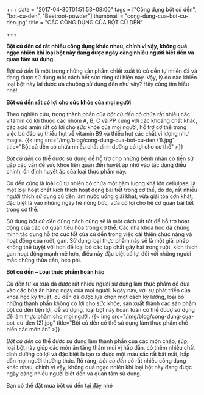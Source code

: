 +++
date = "2017-04-30T01:51:53+08:00"
tags = ["Công dụng bột củ dền", "bot-cu-den", "Beetroot-powder"]
thumbnail = "cong-dung-cua-bot-cu-den.jpg"
title = "CÁC CÔNG DỤNG CỦA BỘT CỦ DỀN"

+++
 
**Bột củ dền có rất nhiều công dụng khác nhau, chính vì vậy, không quá ngạc nhiên khi loại bột này đang được ngày càng nhiều người biết đến và quan tâm sử dụng.**<!--more-->

_Bột củ dền_ là một trong những sản phẩm chiết xuất từ củ dền tự nhiên đã và đang được sử dụng một cách hết sức rộng rãi hiện nay. Vậy, lý do nào khiến loại bột này lại được ưa chuộng sử dụng đến như vậy? Hãy cùng tìm hiểu nhé!

**Bột củ dền rất có lợi cho sức khỏe của mọi người**

Theo nghiên cứu, trong thành phần của _bột củ dền_ có chứa rất nhiều các vitamin có lợi thuộc các nhóm A, B, C và PP cùng với các khoáng chất khác, các acid amin rất có lợi cho sức khỏe của mọi người, hỗ trợ cơ thể trong việc bù đáp sự thiếu hụt về vitamin B9 và thiếu hụt các chất vi lượng như magie.
{{< img src="/img/blog/cong-dung-cua-bot-cu-den (1).jpg" title="Bột củ dền có chứa nhiều chất dinh dưỡng có lợi cho cơ thể" >}}

_Bột củ dền_ có thể được sử dụng để hỗ trợ cho những bênh nhân có tiền sử gặp các vấn đề sức khỏe liên quan đến huyết áp nhờ vào tác dụng điều chỉnh, ổn định huyết áp của loại thực phẩm này. 

Củ dền cũng là loài củ tự nhiên có chứa một hàm lượng khá lớn cellulose, là một loại hoạt chất kích thích hoạt động bài tiết trong cơ thể, do đó, rất nhiều người thích sử dụng củ dền làm nước uống giải khát, vừa giải tỏa cơn khát, đặc biệt là vào những ngày hè nóng bức, vừa có lợi cho hệ cơ quan bài tiết trong cơ thể.

Sử dụng _bột củ dền_ đúng cách cũng sẽ là một cách rất tốt để hỗ trợ hoạt động của các cơ quan tiêu hóa trong cơ thể. Các nhà khoa học đã chứng minh tác dụng hỗ trợ cực tốt của củ dền trong việc cải thiện chức năng và hoạt động của ruột, gan. Sử dụng loại thực phẩm này sẽ là một giải pháp không thể tuyệt vời hơn để loại bỏ các tạp chất gây hại trong ruột, kích thích gan hoạt động mạnh mẽ hơn, điều này đặc biệt có lợi đối với những người mắc chứng thừa cân, béo phì.

**Bột củ dền – Loại thực phẩm hoàn hảo**

Củ dền từ xa xưa đã được rất nhiều người sử dụng làm thực phẩm để đưa vào các bữa ăn hàng ngày của mọi người. Ngày nay, với sự phát triển của khoa học kỹ thuật, củ dền đã được lựa chọn một cách kỹ lưỡng, loại bỏ những thành phần không có lợi cho sức khỏe, sản xuất thành các sản phẩm bột củ dền tiện lợi, dễ sử dụng, loại bột này hoàn toàn có thể đucợ sử dụng để làm thực phẩm cho mọi người.
{{< img src="/img/blog/cong-dung-cua-bot-cu-den (2).jpg" title="Bột củ dền có thể sử dụng làm thực phẩm chế biến các món ăn" >}}

_Bột củ dền_ có thể được sử dụng làm thành phần của các món cháp, súp, loại bột này giúp các món ăn tăng thâm mùi vị hấp dẫn, có thêm nhiều chất dinh dưỡng có lợi và đặc biệt là tạo ra được một màu sắc rất băt mắt, hấp dẫn mọi người thưởng thức.
Rõ ràng, _bột củ dền_ có rất nhiều công dụng khác nhau, chính vì vậy, không quá ngạc nhiên khi loại bột này đang được ngày càng nhiều người biết đến và quan tâm sử dụng.   

Bạn có thể đặt mua bột củ dền [tại đây](/san-pham/bột-củ-dền-50g/) nhé
